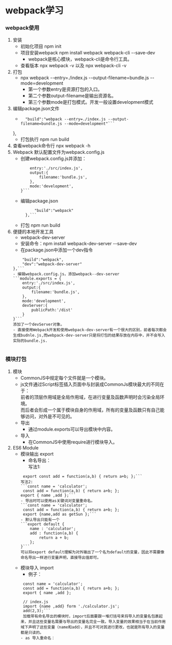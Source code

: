 # webpack学习
### webpack使用
1. 安装
    - 初始化项目 npm init
    - 项目安装webpack  npm install webpack webpack-cli --save-dev
        - webpack是核心模块，webpack-cli是命令行工具。
    - 查看版本 npx webpack -v 以及 npx webpack-cli -v
2. 打包 
    - npx webpack --entry=./index.js --output-filename=bundle.js --mode=development
        - 第一个参数entry是资源打包的入口。
        - 第二个参数output-filename是输出资源名。
        - 第三个参数mode是打包模式。开发一般设置development模式
3. 编辑package.json文件
    - ```"scripts":{
        "build":"webpack --entry=./index.js --output-filename=bundle.js --mode=development"```
    },
    - 打包执行 npm run build
4. 查看webpack命令行 npx webpack -h
5. Webpack 默认配置文件为webpack.config.js
    - 创建webpack.config.js并添加：  
        ```module.exports = {
            entry:'./src/index.js',
            output:{
                filename:'bundle.js',
            },
            mode:'development',
        }```
    - 编辑package.json
      ```"scripts": {
            "build":"webpack"
        },```
    - 打包 npm run build
6. 便捷的本地开发工具
    - webpack-dev-server
    - 安装命令：npm install webpack-dev-server --save-dev
    - 在package.json中添加一个dev指令  
    ```"scripts": {
        "build":"webpack",
        "dev":"webpack-dev-server"
    },```
    - 编辑webpack.config.js，添加webpack--dev-server
    ```module.exports = {
        entry:'./src/index.js',
        output:{
            filename:'bundle.js',
        },
        mode:'development',
        devServer:{
            publicPath:'/dist'
        }
    }```  
    添加了一个devServer对象。
    - 直接使用Webpack开发和使用webpack-dev-server有一个很大的区别，前者每次都会生成budnle.js,而webpack-dev-server只是将打包的结果存放在内存中，并不会写入实际的bundle.js.  
      
### 模块打包
1. 模块
    - CommonJS中规定每个文件就是一个模块。
    - js文件通过Script标签插入页面中与封装成CommonJs模块最大的不同在于：  
    前者的顶层作用域是全局作用域，在进行变量及函数声明时会污染全局环境。  
    而后者会形成一个属于模块自身的作用域，所有的变量及函数只有自己能够访问，对外是不可见的。
    - 导出 
        - 通过module.exports可以导出模块中内容。
    - 导入
        - 在CommonJS中使用require进行模块导入。
2. ES6 Module
    - 模块输出 export
        - 命名导出：  
        写法1:  
        ```export const name = 'calculator';
         export const add = function(a,b) { return a+b; };```
        写法2:
        ```const name = 'calculator';
         const add = function(a,b) { return a+b; };
        export { name ,add };```
        - 导出时可以使用as关键词对变量重命名。  
        ```const name = 'calculator';
         const add = function(a,b) { return a+b; };
         export {name,add as getSun };```
        - 默认导出只能有一个
        ```export default {
            name : 'calculator';
            add : function(a,b) { 
                return a + b; 
            };
        }```  
        可以将export default理解为对外输出了一个名为default的变量，因此不需要像命名导出一样进行变量声明，直接导出值即可。
    - 模块导入 import
        - 例子：  
        ```// calculator.js  
         const name = 'calculator';  
         const add = function(a,b) { return a+b; };  
         export { name ,add };

         // index.js
         import {name ,add} form './calculator.js';
         add(2,3);```  
         加载带有命名导出的模块时，import后面要跟一堆打括号来将导入的变量名包裹起来，并且这些变量名需要与导出的变量名完全一致。导入变量的效果相当于在当前作用域下声明了这些变量（name和add），并且不可对其进行更改，也就是所有导入的变量都是只读的。 
        - as 导入重命名：   

        
         
        


